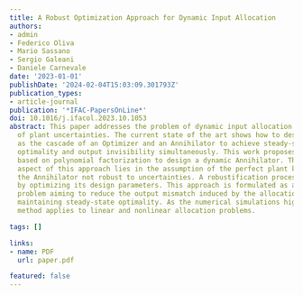 ```yaml
---
title: A Robust Optimization Approach for Dynamic Input Allocation
authors:
- admin
- Federico Oliva
- Mario Sassano
- Sergio Galeani
- Daniele Carnevale
date: '2023-01-01'
publishDate: '2024-02-04T15:03:09.301793Z'
publication_types:
- article-journal
publication: '*IFAC-PapersOnLine*'
doi: 10.1016/j.ifacol.2023.10.1053
abstract: This paper addresses the problem of dynamic input allocation in the presence
  of plant uncertainties. The current state of the art shows how to design an Allocator
  as the cascade of an Optimizer and an Annihilator to achieve steady-state input
  optimality and output invisibility simultaneously. This work proposes a novel algorithm
  based on polynomial factorization to design a dynamic Annihilator. The critical
  aspect of this approach lies in the assumption of the perfect plant knowledge, making
  the Annihilator not robust to uncertainties. A robustification process is introduced
  by optimizing its design parameters. This approach is formulated as a model-matching
  problem aiming to reduce the output mismatch induced by the allocation scheme while
  maintaining steady-state optimality. As the numerical simulations highlight, this
  method applies to linear and nonlinear allocation problems.

tags: []

links:
- name: PDF
  url: paper.pdf

featured: false
---
```

